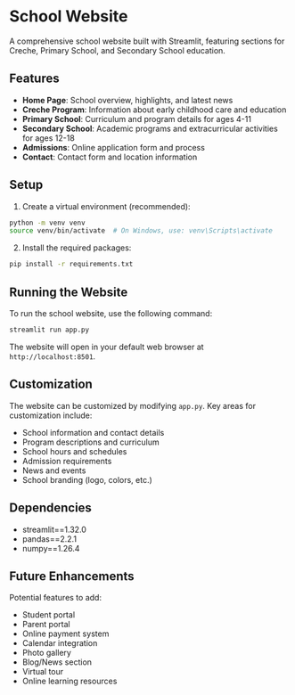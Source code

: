 # School Website

A comprehensive school website built with Streamlit, featuring sections for Creche, Primary School, and Secondary School education.

## Features

- **Home Page**: School overview, highlights, and latest news
- **Creche Program**: Information about early childhood care and education
- **Primary School**: Curriculum and program details for ages 4-11
- **Secondary School**: Academic programs and extracurricular activities for ages 12-18
- **Admissions**: Online application form and process
- **Contact**: Contact form and location information

## Setup

1. Create a virtual environment (recommended):
```bash
python -m venv venv
source venv/bin/activate  # On Windows, use: venv\Scripts\activate
```

2. Install the required packages:
```bash
pip install -r requirements.txt
```

## Running the Website

To run the school website, use the following command:
```bash
streamlit run app.py
```

The website will open in your default web browser at `http://localhost:8501`.

## Customization

The website can be customized by modifying `app.py`. Key areas for customization include:

- School information and contact details
- Program descriptions and curriculum
- School hours and schedules
- Admission requirements
- News and events
- School branding (logo, colors, etc.)

## Dependencies

- streamlit==1.32.0
- pandas==2.2.1
- numpy==1.26.4

## Future Enhancements

Potential features to add:
- Student portal
- Parent portal
- Online payment system
- Calendar integration
- Photo gallery
- Blog/News section
- Virtual tour
- Online learning resources 